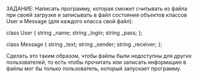 ЗАДАНИЕ: Написать программу, которая сможет считывать из файла при своей загрузке и записывать в файл состояния объектов классов User и Message (для каждого класса свой файл):

class User {
string _name;
string _login;
string _pass;
};

class Message {
string _text;
string _sender;
string _receiver;
};

Сделать это таким образом, чтобы файлы были недоступны для других пользователей, то есть чтобы  прочитать или записать информацию в файлы мог бы только пользователь, который запускает программу. 
